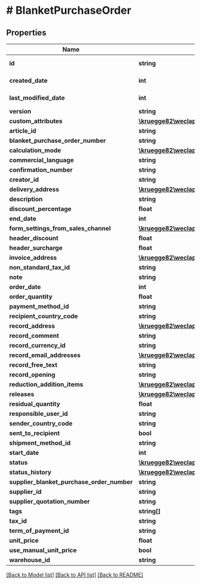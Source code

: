 # # BlanketPurchaseOrder

## Properties

Name | Type | Description | Notes
------------ | ------------- | ------------- | -------------
**id** | **string** |  | [optional] [readonly]
**created_date** | **int** |  | [optional] [readonly]
**last_modified_date** | **int** |  | [optional] [readonly]
**version** | **string** |  | [optional]
**custom_attributes** | [**\kruegge82\weclapp\Model\CustomAttribute[]**](CustomAttribute.md) |  | [optional]
**article_id** | **string** |  | [optional]
**blanket_purchase_order_number** | **string** |  | [optional]
**calculation_mode** | [**\kruegge82\weclapp\Model\SpecialCalculationMode**](SpecialCalculationMode.md) |  | [optional]
**commercial_language** | **string** |  | [optional]
**confirmation_number** | **string** |  | [optional]
**creator_id** | **string** |  | [optional]
**delivery_address** | [**\kruegge82\weclapp\Model\RecordAddress**](RecordAddress.md) |  | [optional]
**description** | **string** |  | [optional]
**discount_percentage** | **float** |  | [optional]
**end_date** | **int** |  | [optional]
**form_settings_from_sales_channel** | [**\kruegge82\weclapp\Model\DistributionChannel**](DistributionChannel.md) |  | [optional]
**header_discount** | **float** |  | [optional]
**header_surcharge** | **float** |  | [optional]
**invoice_address** | [**\kruegge82\weclapp\Model\RecordAddress**](RecordAddress.md) |  | [optional]
**non_standard_tax_id** | **string** |  | [optional]
**note** | **string** |  | [optional]
**order_date** | **int** |  | [optional]
**order_quantity** | **float** |  | [optional]
**payment_method_id** | **string** |  | [optional]
**recipient_country_code** | **string** |  | [optional]
**record_address** | [**\kruegge82\weclapp\Model\RecordAddress**](RecordAddress.md) |  | [optional]
**record_comment** | **string** |  | [optional]
**record_currency_id** | **string** |  | [optional]
**record_email_addresses** | [**\kruegge82\weclapp\Model\EmailAddresses**](EmailAddresses.md) |  | [optional]
**record_free_text** | **string** |  | [optional]
**record_opening** | **string** |  | [optional]
**reduction_addition_items** | [**\kruegge82\weclapp\Model\ReductionAdditionItem[]**](ReductionAdditionItem.md) |  | [optional]
**releases** | [**\kruegge82\weclapp\Model\Releases[]**](Releases.md) |  | [optional]
**residual_quantity** | **float** |  | [optional]
**responsible_user_id** | **string** |  | [optional]
**sender_country_code** | **string** |  | [optional]
**sent_to_recipient** | **bool** |  | [optional]
**shipment_method_id** | **string** |  | [optional]
**start_date** | **int** |  | [optional]
**status** | [**\kruegge82\weclapp\Model\BlanketPurchaseOrderStatusType**](BlanketPurchaseOrderStatusType.md) |  | [optional]
**status_history** | [**\kruegge82\weclapp\Model\BlanketPurchaseOrderStatusHistory[]**](BlanketPurchaseOrderStatusHistory.md) |  | [optional]
**supplier_blanket_purchase_order_number** | **string** |  | [optional]
**supplier_id** | **string** |  | [optional]
**supplier_quotation_number** | **string** |  | [optional]
**tags** | **string[]** |  | [optional]
**tax_id** | **string** |  | [optional]
**term_of_payment_id** | **string** |  | [optional]
**unit_price** | **float** |  | [optional]
**use_manual_unit_price** | **bool** |  | [optional]
**warehouse_id** | **string** |  | [optional]

[[Back to Model list]](../../README.md#models) [[Back to API list]](../../README.md#endpoints) [[Back to README]](../../README.md)
